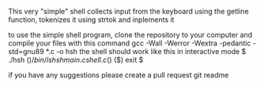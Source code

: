 This very "simple" shell collects input from the keyboard using the getline function, tokenizes it using strtok and inplements it

to use the simple shell program,
clone the repository to your computer
and compile your files with this command
gcc -Wall -Werror -Wextra -pedantic -std=gnu89 *.c -o hsh
the shell should work like this in interactive mode
$ ./hsh
($) /bin/ls
hsh main.c shell.c
($)
($) exit
$

if you have any suggestions please create a pull request
git readme 
